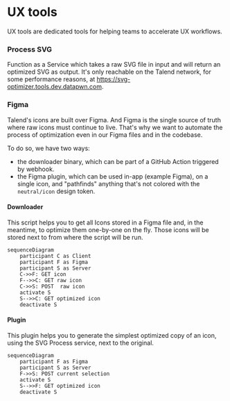 # UX tools

UX tools are dedicated tools for helping teams to accelerate UX workflows.

### Process SVG 

Function as a Service which takes a raw SVG file in input and will return an optimized SVG as output.
It's only reachable on the Talend network, for some performance reasons, at https://svg-optimizer.tools.dev.datapwn.com.

### Figma

Talend's icons are built over Figma. 
And Figma is the single source of truth where raw icons must continue to live.
That's why we want to automate the process of optimization even in our Figma files and in the codebase.

To do so, we have two ways: 

* the downloader binary, which can be part of a GitHub Action triggered by webhook.  
* the Figma plugin, which can be used in-app (example Figma), on a single icon, and "pathfinds" anything that's not colored with the `neutral/icon` design token.

#### Downloader

This script helps you to get all Icons stored in a Figma file and, in the meantime, to optimize them one-by-one on the fly.
Those icons will be stored next to from where the script will be run.

```mermaid
sequenceDiagram
    participant C as Client
    participant F as Figma
    participant S as Server
    C->>F: GET icon
    F-->>C: GET raw icon
    C->>S: POST  raw icon
    activate S
    S-->>C: GET optimized icon
    deactivate S
```

#### Plugin

This plugin helps you to generate the simplest optimized copy of an icon, using the SVG Process service, next to the original.

```mermaid
sequenceDiagram
    participant F as Figma
    participant S as Server
    F->>S: POST current selection
    activate S
    S-->>F: GET optimized icon
    deactivate S
```
